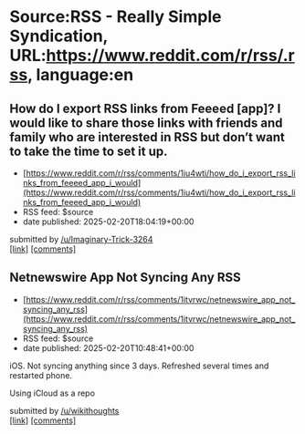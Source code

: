 # Source:RSS - Really Simple Syndication, URL:https://www.reddit.com/r/rss/.rss, language:en

## How do I export RSS links from Feeeed [app]? I would like to share those links with friends and family who are interested in RSS but don’t want to take the time to set it up.
 - [https://www.reddit.com/r/rss/comments/1iu4wti/how_do_i_export_rss_links_from_feeeed_app_i_would](https://www.reddit.com/r/rss/comments/1iu4wti/how_do_i_export_rss_links_from_feeeed_app_i_would)
 - RSS feed: $source
 - date published: 2025-02-20T18:04:19+00:00

&#32; submitted by &#32; <a href="https://www.reddit.com/user/Imaginary-Trick-3264"> /u/Imaginary-Trick-3264 </a> <br/> <span><a href="https://www.reddit.com/r/rss/comments/1iu4wti/how_do_i_export_rss_links_from_feeeed_app_i_would/">[link]</a></span> &#32; <span><a href="https://www.reddit.com/r/rss/comments/1iu4wti/how_do_i_export_rss_links_from_feeeed_app_i_would/">[comments]</a></span>

## Netnewswire App Not Syncing Any RSS
 - [https://www.reddit.com/r/rss/comments/1itvrwc/netnewswire_app_not_syncing_any_rss](https://www.reddit.com/r/rss/comments/1itvrwc/netnewswire_app_not_syncing_any_rss)
 - RSS feed: $source
 - date published: 2025-02-20T10:48:41+00:00

<!-- SC_OFF --><div class="md"><p>iOS. Not syncing anything since 3 days. Refreshed several times and restarted phone.</p> <p>Using iCloud as a repo</p> </div><!-- SC_ON --> &#32; submitted by &#32; <a href="https://www.reddit.com/user/wikithoughts"> /u/wikithoughts </a> <br/> <span><a href="https://www.reddit.com/r/rss/comments/1itvrwc/netnewswire_app_not_syncing_any_rss/">[link]</a></span> &#32; <span><a href="https://www.reddit.com/r/rss/comments/1itvrwc/netnewswire_app_not_syncing_any_rss/">[comments]</a></span>

